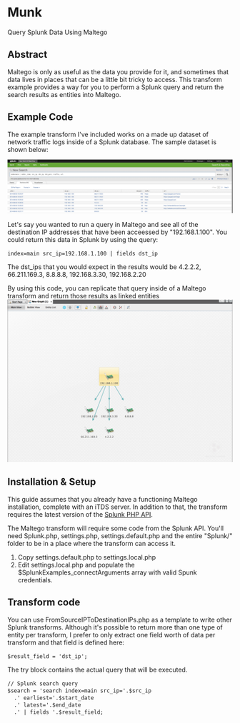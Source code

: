 Munk
====

Query Splunk Data Using Maltego

## Abstract
Maltego is only as useful as the data you provide for it, and sometimes that data lives in places that can be a little bit tricky to access. This transform example provides a way for you to perform a Splunk query and return the search results as entities into Maltego. 

## Example Code
The example transform I've included works on a made up dataset of network traffic logs inside of a Splunk database. The sample dataset is shown below:

![Alt text](/screenshots/SplunkData.png?raw=true "Splunk Sample Dataset")

Let's say you wanted to run a query in Maltego and see all of the destination IP addresses that have been acceessed by "192.168.1.100". You could return this data in Splunk by using the query:
```
index=main src_ip=192.168.1.100 | fields dst_ip
```
The dst_ips that you would expect in the results would be 4.2.2.2, 66.211.169.3, 8.8.8.8, 192.168.3.30, 192.168.2.20

By using this code, you can replicate that query inside of a Maltego transform and return those results as linked entities
![Alt text](/screenshots/FromSourceIPToDestinationIPs.png?raw=true "From Source IP To Destination IPs")

## Installation & Setup
This guide assumes that you already have a functioning Maltego installation, complete with an iTDS server. In addition to that, the transform requires the latest version of the [Splunk PHP API](http://dev.splunk.com/view/php-sdk/SP-CAAAEJM).

The Maltego transform will require some code from the Splunk API. You'll need Splunk.php, settings.php, settings.default.php and the entire "Splunk/" folder to be in a place where the transform can access it.

1. Copy settings.default.php to settings.local.php 
2. Edit settings.local.php and populate the $SplunkExamples_connectArguments array with valid Spunk credentials. 

## Transform code
You can use FromSourceIPToDestinationIPs.php as a template to write other Splunk transforms. 
Although it's possible to return more than one type of entity per transform, I prefer to only extract one field worth of data per transform and that field is defined here:
```
$result_field = 'dst_ip';
```

The try block contains the actual query that will be executed. 
```
// Splunk search query
$search = 'search index=main src_ip='.$src_ip
  .' earliest='.$start_date
  .' latest='.$end_date
  .' | fields '.$result_field;
```

